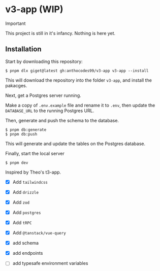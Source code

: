 # v3-app (WIP)

> [!IMPORTANT] 
> This project is still in it's infancy. Nothing is here yet.

## Installation

Start by downloading this repository:
```
$ pnpm dlx giget@latest gh:anthocodes99/v3-app v3-app --install
```
This will download the repository into the folder `v3-app`, and install the pakacges.

<!-- todo -->
Next, get a Postgres server running.

Make a copy of `.env.example` file and rename it to `.env`, then update the `DATABASE_URL` to the running Postgres URL.

Then, generate and push the schema to the database.
```
$ pnpm db:generate
$ pnpm db:push
```
This will generate and update the tables on the Postgres database.

Finally, start the local server
```
$ pnpm dev
```

Inspired by Theo's t3-app.

- [x] Add `tailwindcss`
- [x] Add `drizzle`
- [x] Add `zod`
- [x] Add `postgres`
- [X] Add `tRPC`
- [X] Add `@tanstack/vue-query`

- [x] add schema
- [x] add endpoints
- [ ] add typesafe environment variables